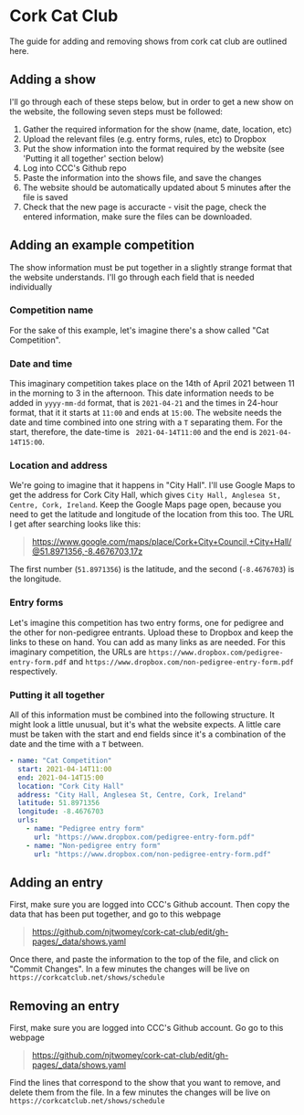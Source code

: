 # Cork Cat Club 
The guide for adding and removing shows from cork cat club are outlined here. 

## Adding a show

I'll go through each of these steps below, but in order to get a new show on the website, the following 
seven steps must be followed:

1. Gather the required information for the show (name, date, location, etc)
2. Upload the relevant files (e.g. entry forms, rules, etc) to Dropbox
3. Put the show information into the format required by the website (see 'Putting it all together' section 
   below)
4. Log into CCC's Github repo
5. Paste the information into the shows file, and save the changes
6. The website should be automatically updated about 5 minutes after the file is saved
7. Check that the new page is accuracte - visit the page, check the entered information, make sure the 
   files can be downloaded. 
   

## Adding an example competition

The show information must be put together in a slightly strange format that the website understands. I'll go
through each field that is needed individually

### Competition name
For the sake of this example, let's imagine there's a show called "Cat Competition".

### Date and time
This imaginary competition takes place on the 14th of April 2021 between 11 in the morning to 3 in the 
afternoon. This date information needs to be added in `yyyy-mm-dd` format, that is `2021-04-21` and the 
times in 24-hour format, that it it starts at `11:00` and ends at `15:00`. The website needs the date and time
combined into one string with a `T` separating them. For the start, therefore, the date-time is `
2021-04-14T11:00` and the end is `2021-04-14T15:00`. 

### Location and address 
We're going to imagine that it happens in "City Hall". I'll use Google Maps to get the address for Cork City 
Hall, which gives `City Hall, Anglesea St, Centre, Cork, Ireland`. Keep the Google Maps page open, because you
need to get the latitude and longitude of the location from this too. The URL I get after searching looks like 
this:

> https://www.google.com/maps/place/Cork+City+Council,+City+Hall/@51.8971356,-8.4676703,17z

The first number (`51.8971356`) is the latitude, and the second (`-8.4676703`) is the longitude. 

### Entry forms
Let's imagine this competition has two entry forms, one for pedigree and the other for non-pedigree entrants. 
Upload these to Dropbox and keep the links to these on hand. You can add as many links as are needed. For this 
imaginary competition, the URLs are `https://www.dropbox.com/pedigree-entry-form.pdf` and 
`https://www.dropbox.com/non-pedigree-entry-form.pdf` respectively. 

### Putting it all together
All of this information must be combined into the following structure. It might look a little unusual, but it's 
what the website expects. A little care must be taken with the start and end fields since it's a combination of the
date and the time with a `T` between. 

```yaml
- name: "Cat Competition"
  start: 2021-04-14T11:00
  end: 2021-04-14T15:00
  location: "Cork City Hall"
  address: "City Hall, Anglesea St, Centre, Cork, Ireland"
  latitude: 51.8971356
  longitude: -8.4676703
  urls:
    - name: "Pedigree entry form"
      url: "https://www.dropbox.com/pedigree-entry-form.pdf"
    - name: "Non-pedigree entry form"
      url: "https://www.dropbox.com/non-pedigree-entry-form.pdf"
```

## Adding an entry
First, make sure you are logged into CCC's Github account. Then copy the data that has been put together, and go
to this webpage

> https://github.com/njtwomey/cork-cat-club/edit/gh-pages/_data/shows.yaml

Once there, and paste the information to the top of the file, and click on "Commit Changes". In a few minutes the 
changes will be live on `https://corkcatclub.net/shows/schedule`

## Removing an entry 
First, make sure you are logged into CCC's Github account. Go go to this webpage

> https://github.com/njtwomey/cork-cat-club/edit/gh-pages/_data/shows.yaml

Find the lines that correspond to the show that you want to remove, and delete them from the file. In a few minutes 
the changes will be live on `https://corkcatclub.net/shows/schedule`
